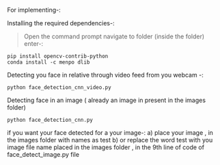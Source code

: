 For implementing-:

Installing the required dependencies-:
> Open the command prompt
> navigate to folder (inside the folder)
> enter-:
```
pip install opencv-contrib-python
conda install -c menpo dlib
```


Detecting you face in relative through video feed from you webcam -:

```
python face_detection_cnn_video.py
```


Detecting face in an image ( already an image in present in the images folder)
```
python face_detection_cnn.py
```
if you want your face detected for a your image-:
a) place your image , in the images folder with names as test
b) or replace the word test with you image file name placed in the images folder , in the 9th line of code of face_detect_image.py file
